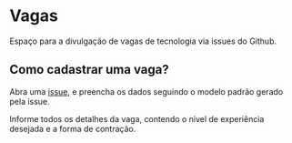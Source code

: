 # Vagas

Espaço para a divulgação de vagas de tecnologia via issues do Github.

## Como cadastrar uma vaga?

Abra uma [issue]([https://github.com/Camila-Goms/Vagas-de-Tecnologia/issues]), e preencha os dados seguindo o modelo padrão gerado
pela issue.

Informe todos os detalhes da vaga, contendo o nível de experiência desejada e a forma de contração.

